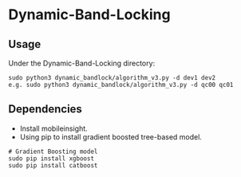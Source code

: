 # Dynamic-Band-Locking
## Usage
Under the Dynamic-Band-Locking directory:
```
sudo python3 dynamic_bandlock/algorithm_v3.py -d dev1 dev2
e.g. sudo python3 dynamic_bandlock/algorithm_v3.py -d qc00 qc01
```
## Dependencies
* Install mobileinsight.
* Using pip to install gradient boosted tree-based model.
```
# Gradient Boosting model
sudo pip install xgboost
sudo pip install catboost
```

